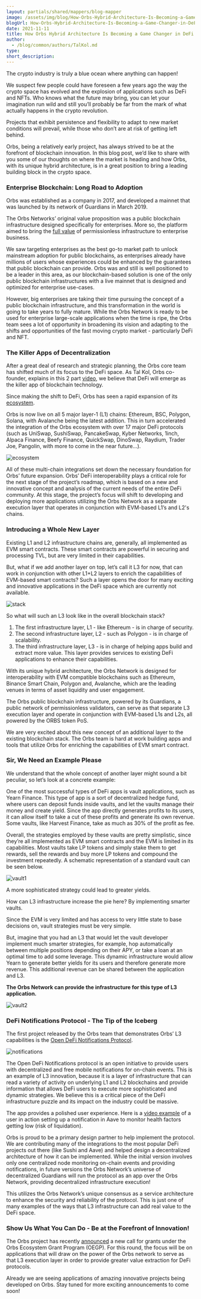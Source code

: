 ```yaml
---
layout: partials/shared/mappers/blog-mapper
image: /assets/img/blog/How-Orbs-Hybrid-Architecture-Is-Becoming-a-Game-Changer-in-DeFi/bg.jpg
blogUrl: How-Orbs-Hybrid-Architecture-Is-Becoming-a-Game-Changer-in-DeFi
date: 2021-11-11
title: How Orbs Hybrid Architecture Is Becoming a Game Changer in DeFi
author:
  - /blog/common/authors/TalKol.md
type:
short_description:
---
```


The crypto industry is truly a blue ocean where anything can happen!

We suspect few people could have foreseen a few years ago the way the crypto space has evolved and the explosion of applications such as DeFi and NFTs. Who knows what the future may bring, you can let your imagination run wild and still you’ll probably be far from the mark of what actually happens in the crypto revolution.

Projects that exhibit persistence and flexibility to adapt to new market conditions will prevail, while those who don’t are at risk of getting left behind.

Orbs, being a relatively early project, has always strived to be at the forefront of blockchain innovation. In this blog post, we’d like to share with you some of our thoughts on where the market is heading and how Orbs, with its unique hybrid architecture, is in a great position to bring a leading building block in the crypto space.


### Enterprise Blockchain: Long Road to Adoption

Orbs was established as a company in 2017, and developed a mainnet that was launched by its network of Guardians in March 2019.

The Orbs Networks’ original value proposition was a public blockchain infrastructure designed specifically for enterprises. More so, the platform aimed to bring the [full value](https://www.orbs.com/defining-the-public-blockchain/) of permissionless infrastructure to enterprise business.

We saw targeting enterprises as the best go-to market path to unlock mainstream adoption for public blockchains, as enterprises already have millions of users whose experiences could be enhanced by the guarantees that public blockchain can provide. Orbs was and still is well positioned to be a leader in this area, as our blockchain-based solution is one of the only public blockchain infrastructures with a live mainnet that is designed and optimized for enterprise use-cases.

However, big enterprises are taking their time pursuing the concept of a public blockchain infrastructure, and this transformation in the world is going to take years to fully mature. While the Orbs Network is ready to be used for enterprise large-scale applications when the time is ripe, the Orbs team sees a lot of opportunity in broadening its vision and adapting to the shifts and opportunities of the fast moving crypto market - particularly DeFi and NFT.


### The Killer Apps of Decentralization

After a great deal of research and strategic planning, the Orbs core team has shifted much of its focus to the DeFi space. As Tal Kol, Orbs co-founder, explains in this 2 part [video](https://www.youtube.com/watch?v=-W9vdCysEYc&list=PLRzXm1LAkP8y5W5KTTBGa8fmHARB9wSTk&index=1&t=22s), we believe that DeFi will emerge as the killer app of blockchain technology.

Since making the shift to DeFi, Orbs has seen a rapid expansion of its [ecosystem](https://www.orbs.com/ecosystem/).

Orbs is now live on all 5 major layer-1 (L1) chains: Ethereum, BSC, Polygon, Solana, with Avalanche being the latest addition. This in turn accelerated the integration of the Orbs ecosystem with over 17 major DeFi protocols (such as UniSwap, SushiSwap, PancakeSwap, Kyber Networks, 1inch, Alpaca Finance, Beefy Finance, QuickSwap, DinoSwap, Raydium, Trader Joe, Pangolin, with more to come in the near future...).

![ecosystem](/assets/img/blog/How-Orbs-Hybrid-Architecture-Is-Becoming-a-Game-Changer-in-DeFi/image1.jpg)

All of these multi-chain integrations set down the necessary foundation for Orbs’ future expansion. Orbs’ DeFi interoperability plays a critical role for the next stage of the project’s roadmap, which is based on a new and innovative concept and analysis of the current needs of the entire DeFi community. At this stage, the project’s focus will shift to developing and deploying more applications utilizing the Orbs Network as a separate execution layer that operates in conjunction with EVM-based L1’s and L2's chains. 


### Introducing a Whole New Layer 


Existing L1 and L2 infrastructure chains are, generally, all implemented as EVM smart contracts. These smart contracts are powerful in securing and processing TVL, but are very limited in their capabilities. 

But, what if we add another layer on top, let’s call it L3 for now, that can work in conjunction with other L1+L2 layers to enrich the capabilities of EVM-based smart contracts? Such a layer opens the door for many exciting and innovative applications in the DeFi space which are currently not available.

![stack](/assets/img/blog/How-Orbs-Hybrid-Architecture-Is-Becoming-a-Game-Changer-in-DeFi/image2.png)

So what will such an L3 look like in the overall blockchain stack?

1) The first infrastructure layer, L1 - like Ethereum - is in charge of security.
2) The second infrastructure layer, L2 - such as Polygon - is in charge of scalability.
3) The third infrastructure layer, L3 - is in charge of helping apps build and extract more value. This layer provides services to existing DeFi applications to enhance their capabilities.


With its unique hybrid architecture, the Orbs Network is designed for interoperability with EVM compatible blockchains such as Ethereum, Binance Smart Chain, Polygon and, Avalanche, which are the leading venues in terms of asset liquidity and user engagement.

The Orbs public blockchain infrastructure, powered by its Guardians, a public network of permissionless validators, can serve as that separate L3 execution layer and operate in conjunction with EVM-based L1s and L2s, all powered by the ORBS token PoS.

We are very excited about this new concept of an additional layer to the existing blockchain stack. The Orbs team is hard at work building apps and tools that utilize Orbs for enriching the capabilities of EVM smart contract. 


### Sir, We Need an Example Please 

We understand that the whole concept of another layer might sound a bit peculiar, so let’s look at a concrete example:

One of the most successful types of DeFi apps is vault applications, such as Yearn Finance. This type of app is a sort of decentralized hedge fund, where users can deposit funds inside vaults, and let the vaults manage their money and create yield. Since the app directly generates profits to its users, it can allow itself to take a cut of these profits and generate its own revenue. Some vaults, like Harvest Finance, take as much as 30% of the profit as fee.

Overall, the strategies employed by these vaults are pretty simplistic, since they’re all implemented as EVM smart contracts and the EVM is limited in its capabilities. Most vaults take LP tokens and simply stake them to get rewards, sell the rewards and buy more LP tokens and compound the investment repeatedly. A schematic representation of a standard vault can be seen below.

![vault1](/assets/img/blog/How-Orbs-Hybrid-Architecture-Is-Becoming-a-Game-Changer-in-DeFi/image3.png)


A more sophisticated strategy could lead to greater yields. 

How can L3 infrastructure increase the pie here? By implementing smarter vaults.

Since the EVM is very limited and has access to very little state to base decisions on, vault strategies must be very simple.

But, imagine that you had an L3 that would let the vault developer implement much smarter strategies, for example, hop automatically between multiple positions depending on their APY, or take a loan at an optimal time to add some leverage. This dynamic infrastructure would allow Yearn to generate better yields for its users and therefore generate more revenue. This additional revenue can be shared between the application and L3.

**The Orbs Network can provide the infrastructure for this type of L3 application.**

![vault2](/assets/img/blog/How-Orbs-Hybrid-Architecture-Is-Becoming-a-Game-Changer-in-DeFi/image4.png)


### DeFi Notifications Protocol - The Tip of the Iceberg

The first project released by the Orbs team that demonstrates Orbs’ L3 capabilities is the [Open DeFi Notifications Protocol](https://www.orbs.com/Introducing-Open-DeFi-Notification-Protocol/).

![notifications](/assets/img/blog/How-Orbs-Hybrid-Architecture-Is-Becoming-a-Game-Changer-in-DeFi/image5.png)


The Open DeFi Notifications protocol is an open initiative to provide users with decentralized and free mobile notifications for on-chain events. This is an example of L3 innovation, because it is a layer of infrastructure that can read a variety of activity on underlying L1 and L2 blockchains and provide information that allows DeFi users to execute more sophisticated and dynamic strategies.  We believe this is a critical piece of the DeFi infrastructure puzzle and its impact on the industry could be massive.

The app provides a polished user experience. Here is a [video example](https://www.youtube.com/watch?v=TNhu7YN5rIQ) of a user in action setting up a notification in Aave to monitor health factors getting low (risk of liquidation).

Orbs is proud to be a primary design partner to help implement the protocol. We are contributing many of the integrations to the most popular DeFi projects out there (like Sushi and Aave) and helped design a decentralized architecture of how it can be implemented. While the initial version involves only one centralized node monitoring on-chain events and providing notifications, in future versions the Orbs Network’s universe of decentralized Guardians will run the protocol as an app over the Orbs Network, providing decentralized infrastructure execution!

This utilizes the Orbs Network’s unique consensus as a service architecture to enhance the security and reliability of the protocol. This is just one of many examples of the ways that L3 infrastructure can add real value to the DeFi space. 

<div class='line-separator'> </div>


### Show Us What You Can Do - Be at the Forefront of Innovation!

The Orbs project has recently [announced](https://www.orbs.com/The-Orbs-Ecosystem-Grant-Program-Second-Call-for-Grants/) a new call for grants under the Orbs Ecosystem Grant Program (OEGP). For this round, the focus will be on applications that will draw on the power of the Orbs network to serve as that L3 execution layer in order to provide greater value extraction for DeFi protocols.

Already we are seeing applications of amazing innovative projects being developed on Orbs. Stay tuned for more exciting announcements to come soon!







